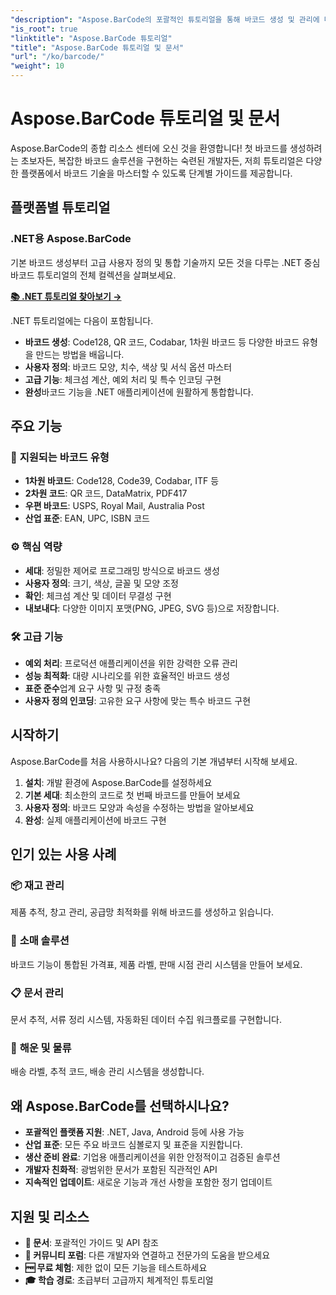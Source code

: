 ```yaml
---
"description": "Aspose.BarCode의 포괄적인 튜토리얼을 통해 바코드 생성 및 관리에 대한 마스터링을 완료하세요. 다양한 플랫폼에서 바코드를 생성, 맞춤 설정 및 통합하는 방법을 배우세요."
"is_root": true
"linktitle": "Aspose.BarCode 튜토리얼"
"title": "Aspose.BarCode 튜토리얼 및 문서"
"url": "/ko/barcode/"
"weight": 10
---
```


# Aspose.BarCode 튜토리얼 및 문서

Aspose.BarCode의 종합 리소스 센터에 오신 것을 환영합니다! 첫 바코드를 생성하려는 초보자든, 복잡한 바코드 솔루션을 구현하는 숙련된 개발자든, 저희 튜토리얼은 다양한 플랫폼에서 바코드 기술을 마스터할 수 있도록 단계별 가이드를 제공합니다.

## 플랫폼별 튜토리얼

### .NET용 Aspose.BarCode
기본 바코드 생성부터 고급 사용자 정의 및 통합 기술까지 모든 것을 다루는 .NET 중심 바코드 튜토리얼의 전체 컬렉션을 살펴보세요.

**[📚 .NET 튜토리얼 찾아보기 →](/barcode/net/)**

.NET 튜토리얼에는 다음이 포함됩니다.
- **바코드 생성**: Code128, QR 코드, Codabar, 1차원 바코드 등 다양한 바코드 유형을 만드는 방법을 배웁니다.
- **사용자 정의**: 바코드 모양, 치수, 색상 및 서식 옵션 마스터
- **고급 기능**: 체크섬 계산, 예외 처리 및 특수 인코딩 구현
- **완성**바코드 기능을 .NET 애플리케이션에 원활하게 통합합니다.

## 주요 기능

### 🎯 **지원되는 바코드 유형**
- **1차원 바코드**: Code128, Code39, Codabar, ITF 등
- **2차원 코드**: QR 코드, DataMatrix, PDF417
- **우편 바코드**: USPS, Royal Mail, Australia Post
- **산업 표준**: EAN, UPC, ISBN 코드

### ⚙️ **핵심 역량**
- **세대**: 정밀한 제어로 프로그래밍 방식으로 바코드 생성
- **사용자 정의**: 크기, 색상, 글꼴 및 모양 조정
- **확인**: 체크섬 계산 및 데이터 무결성 구현
- **내보내다**: 다양한 이미지 포맷(PNG, JPEG, SVG 등)으로 저장합니다.

### 🛠️ **고급 기능**
- **예외 처리**: 프로덕션 애플리케이션을 위한 강력한 오류 관리
- **성능 최적화**: 대량 시나리오를 위한 효율적인 바코드 생성
- **표준 준수**업계 요구 사항 및 규정 충족
- **사용자 정의 인코딩**: 고유한 요구 사항에 맞는 특수 바코드 구현

## 시작하기

Aspose.BarCode를 처음 사용하시나요? 다음의 기본 개념부터 시작해 보세요.

1. **설치**: 개발 환경에 Aspose.BarCode를 설정하세요
2. **기본 세대**: 최소한의 코드로 첫 번째 바코드를 만들어 보세요
3. **사용자 정의**: 바코드 모양과 속성을 수정하는 방법을 알아보세요
4. **완성**: 실제 애플리케이션에 바코드 구현

## 인기 있는 사용 사례

### 📦 **재고 관리**
제품 추적, 창고 관리, 공급망 최적화를 위해 바코드를 생성하고 읽습니다.

### 🏪 **소매 솔루션**
바코드 기능이 통합된 가격표, 제품 라벨, 판매 시점 관리 시스템을 만들어 보세요.

### 📋 **문서 관리**
문서 추적, 서류 정리 시스템, 자동화된 데이터 수집 워크플로를 구현합니다.

### 🚚 **해운 및 물류**
배송 라벨, 추적 코드, 배송 관리 시스템을 생성합니다.

## 왜 Aspose.BarCode를 선택하시나요?

- **포괄적인 플랫폼 지원**: .NET, Java, Android 등에 사용 가능
- **산업 표준**: 모든 주요 바코드 심볼로지 및 표준을 지원합니다.
- **생산 준비 완료**: 기업용 애플리케이션을 위한 안정적이고 검증된 솔루션
- **개발자 친화적**: 광범위한 문서가 포함된 직관적인 API
- **지속적인 업데이트**: 새로운 기능과 개선 사항을 포함한 정기 업데이트

## 지원 및 리소스

- **📖 문서**: 포괄적인 가이드 및 API 참조
- **💬 커뮤니티 포럼**: 다른 개발자와 연결하고 전문가의 도움을 받으세요
- **🆓 무료 체험**: 제한 없이 모든 기능을 테스트하세요
- **🎓 학습 경로**: 초급부터 고급까지 체계적인 튜토리얼
